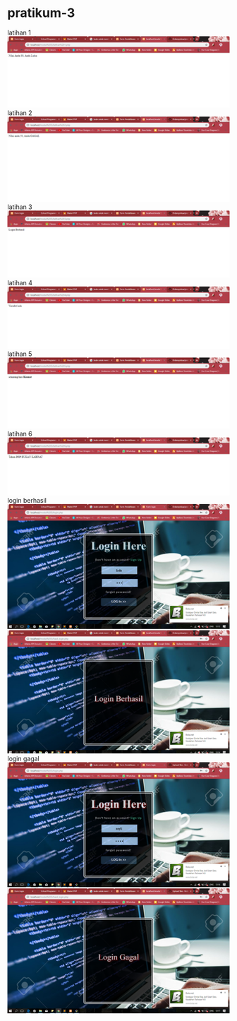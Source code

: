 # pratikum-3
latihan 1
![alt text](https://github.com/Firdareynikaa/pratikum-3/blob/master/1s.PNG?raw=true)
latihan 2
![alt text](https://github.com/Firdareynikaa/pratikum-3/blob/master/2s.PNG?raw=true)
latihan 3
![alt text](https://github.com/Firdareynikaa/pratikum-3/blob/master/3s.PNG?raw=true)
latihan 4
![alt text](https://github.com/Firdareynikaa/pratikum-3/blob/master/4s.PNG?raw=true)
latihan 5
![alt text](https://github.com/Firdareynikaa/pratikum-3/blob/master/5s.PNG?raw=true)
latihan 6
![alt text](https://github.com/Firdareynikaa/pratikum-3/blob/master/6s.PNG?raw=true)
login berhasil
![alt text](https://github.com/Firdareynikaa/pratikum-3/blob/master/s1.PNG?raw=true)
![alt text](https://github.com/Firdareynikaa/pratikum-3/blob/master/s2.PNG?raw=true)
login gagal
![alt text](https://github.com/Firdareynikaa/pratikum-3/blob/master/s3.PNG?raw=true)
![alt text](https://github.com/Firdareynikaa/pratikum-3/blob/master/s4.PNG?raw=true)

